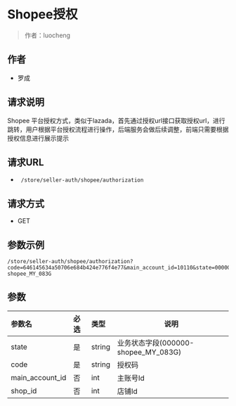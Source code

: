# Shopee授权

> 作者：luocheng

## 作者

- 罗成

## 请求说明

Shopee 平台授权方式，类似于lazada，首先通过授权url接口获取授权url，进行跳转，用户根据平台授权流程进行操作，后端服务会做后续调整，前端只需要根据授权信息进行展示提示

## 请求URL

- ` /store/seller-auth/shopee/authorization`
  
## 请求方式

- GET 

## 参数示例

 ``` 
/store/seller-auth/shopee/authorization?code=646145634a50706e684b424e776f4e77&main_account_id=10110&state=000000-shopee_MY_083G 
 ```

## 参数

|参数名|必选|类型|说明|
|:----    |:---|:----- |-----   |
|state |是  |string |业务状态字段(000000-shopee_MY_083G)   |
|code |是  |string | 授权码    |
|main_account_id |否  |int | 主账号Id    |
|shop_id |否  |int | 店铺Id    |